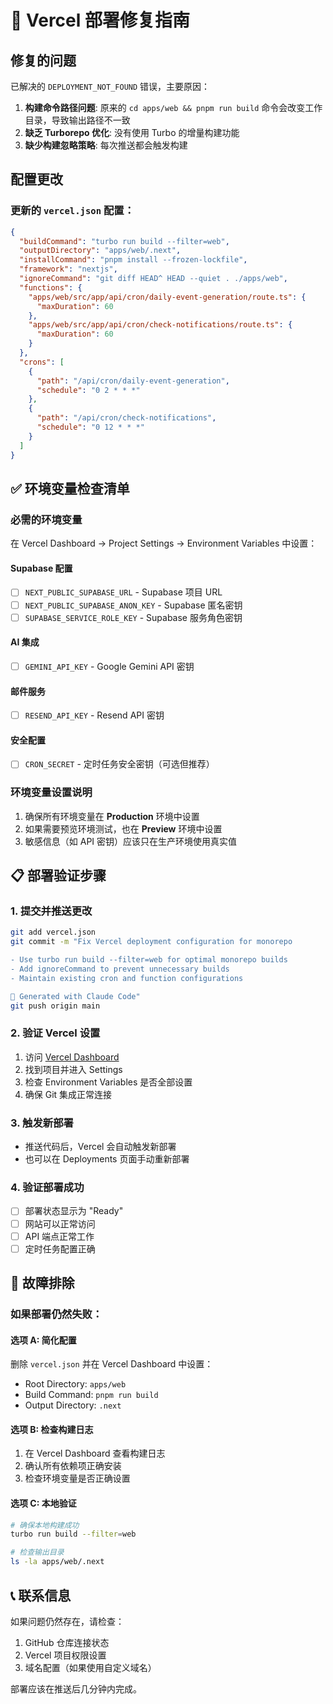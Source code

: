 # 🚀 Vercel 部署修复指南

## 修复的问题

已解决的 `DEPLOYMENT_NOT_FOUND` 错误，主要原因：
1. **构建命令路径问题**: 原来的 `cd apps/web && pnpm run build` 命令会改变工作目录，导致输出路径不一致
2. **缺乏 Turborepo 优化**: 没有使用 Turbo 的增量构建功能
3. **缺少构建忽略策略**: 每次推送都会触发构建

## 配置更改

### 更新的 `vercel.json` 配置：
```json
{
  "buildCommand": "turbo run build --filter=web",
  "outputDirectory": "apps/web/.next", 
  "installCommand": "pnpm install --frozen-lockfile",
  "framework": "nextjs",
  "ignoreCommand": "git diff HEAD^ HEAD --quiet . ./apps/web",
  "functions": {
    "apps/web/src/app/api/cron/daily-event-generation/route.ts": {
      "maxDuration": 60
    },
    "apps/web/src/app/api/cron/check-notifications/route.ts": {
      "maxDuration": 60
    }
  },
  "crons": [
    {
      "path": "/api/cron/daily-event-generation",
      "schedule": "0 2 * * *"
    },
    {
      "path": "/api/cron/check-notifications", 
      "schedule": "0 12 * * *"
    }
  ]
}
```

## ✅ 环境变量检查清单

### 必需的环境变量
在 Vercel Dashboard → Project Settings → Environment Variables 中设置：

#### Supabase 配置
- [ ] `NEXT_PUBLIC_SUPABASE_URL` - Supabase 项目 URL
- [ ] `NEXT_PUBLIC_SUPABASE_ANON_KEY` - Supabase 匿名密钥
- [ ] `SUPABASE_SERVICE_ROLE_KEY` - Supabase 服务角色密钥

#### AI 集成
- [ ] `GEMINI_API_KEY` - Google Gemini API 密钥

#### 邮件服务
- [ ] `RESEND_API_KEY` - Resend API 密钥

#### 安全配置
- [ ] `CRON_SECRET` - 定时任务安全密钥（可选但推荐）

### 环境变量设置说明
1. 确保所有环境变量在 **Production** 环境中设置
2. 如果需要预览环境测试，也在 **Preview** 环境中设置
3. 敏感信息（如 API 密钥）应该只在生产环境使用真实值

## 📋 部署验证步骤

### 1. 提交并推送更改
```bash
git add vercel.json
git commit -m "Fix Vercel deployment configuration for monorepo

- Use turbo run build --filter=web for optimal monorepo builds
- Add ignoreCommand to prevent unnecessary builds  
- Maintain existing cron and function configurations

🤖 Generated with Claude Code"
git push origin main
```

### 2. 验证 Vercel 设置
1. 访问 [Vercel Dashboard](https://vercel.com/dashboard)
2. 找到项目并进入 Settings
3. 检查 Environment Variables 是否全部设置
4. 确保 Git 集成正常连接

### 3. 触发新部署
- 推送代码后，Vercel 会自动触发新部署
- 也可以在 Deployments 页面手动重新部署

### 4. 验证部署成功
- [ ] 部署状态显示为 "Ready"
- [ ] 网站可以正常访问
- [ ] API 端点正常工作
- [ ] 定时任务配置正确

## 🔧 故障排除

### 如果部署仍然失败：

#### 选项 A: 简化配置
删除 `vercel.json` 并在 Vercel Dashboard 中设置：
- Root Directory: `apps/web`
- Build Command: `pnpm run build`
- Output Directory: `.next`

#### 选项 B: 检查构建日志
1. 在 Vercel Dashboard 查看构建日志
2. 确认所有依赖项正确安装
3. 检查环境变量是否正确设置

#### 选项 C: 本地验证
```bash
# 确保本地构建成功
turbo run build --filter=web

# 检查输出目录
ls -la apps/web/.next
```

## 📞 联系信息

如果问题仍然存在，请检查：
1. GitHub 仓库连接状态
2. Vercel 项目权限设置  
3. 域名配置（如果使用自定义域名）

部署应该在推送后几分钟内完成。